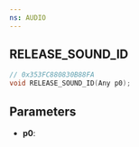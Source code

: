 ```yaml
---
ns: AUDIO
---
```

## RELEASE_SOUND_ID

```c
// 0x353FC880830B88FA
void RELEASE_SOUND_ID(Any p0);
```

## Parameters
* **p0**:
